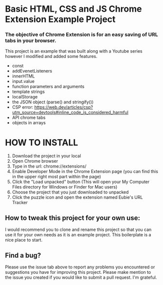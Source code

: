 # Basic HTML, CSS and JS Chrome Extension Example Project

### The objective of Chrome Extension is for an easy saving of URL tabs in your browser.


This project is an example that was built along with a Youtube series however I modified and added some features.

* const
* addEvenetListeners
* innerHTML
* input.value
* function parameters and arguments
* template strings
* localStorage
* the JSON object (parse() and stringify())
* CSP error: https://web.dev/articles/csp?utm_source=devtools#inline_code_is_considered_harmful
* API chrome tabs
* objects in arrays



# HOW TO INSTALL
1. Download the project in your local
2. Open Chrome browser
3. Type in the url: chrome://extensions/
4. Enable Developer Mode in the Chrome Extension page (you can find this in the upper right most part within the page)
5. Click the "Load unpacked" button (This will open your My Computer Files directory for Windows or Finder for Mac users)
6. Choose the project that you just downloaded to unpacked
7. Click the puzzle icon and open the extension named Eubie's URL Tracker




## How to tweak this project for your own use:

I would recommend you to clone and rename this project so that you can use it for your own needs as it is an example project. This boilerplate is a nice place to start.


## Find a bug?

Please use the issue tab above to report any problems you encountered or suggestions you have for improving this project. Please make mention to the issue you created if you would like to submit a pull request. I'm grateful.
